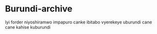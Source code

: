 # Burundi-archive

Iyi forder niyoshiramwo impapuro canke ibitabo vyerekeye uburundi
cane cane kahise kuburundi
